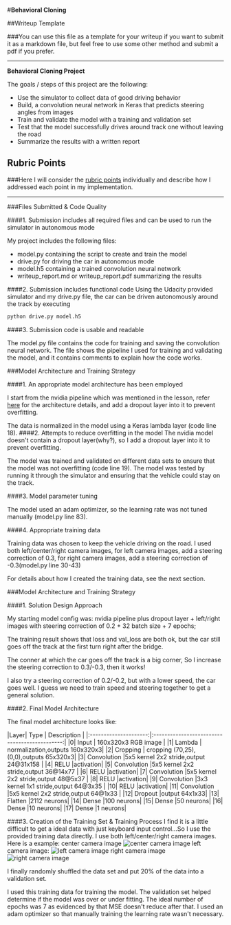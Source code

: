 #**Behavioral Cloning** 

##Writeup Template

###You can use this file as a template for your writeup if you want to submit it as a markdown file, but feel free to use some other method and submit a pdf if you prefer.

---

**Behavioral Cloning Project**

The goals / steps of this project are the following:
* Use the simulator to collect data of good driving behavior
* Build, a convolution neural network in Keras that predicts steering angles from images
* Train and validate the model with a training and validation set
* Test that the model successfully drives around track one without leaving the road
* Summarize the results with a written report


[//]: # (Image References)

[image1]: ./examples/placeholder.png "Model Visualization"
[image2]: ./examples/placeholder.png "Grayscaling"
[image3]: ./examples/placeholder_small.png "Recovery Image"
[image4]: ./examples/placeholder_small.png "Recovery Image"
[image5]: ./examples/placeholder_small.png "Recovery Image"
[image6]: ./examples/placeholder_small.png "Normal Image"
[image7]: ./examples/placeholder_small.png "Flipped Image"

## Rubric Points
###Here I will consider the [rubric points](https://review.udacity.com/#!/rubrics/432/view) individually and describe how I addressed each point in my implementation.  

---
###Files Submitted & Code Quality

####1. Submission includes all required files and can be used to run the simulator in autonomous mode

My project includes the following files:
* model.py containing the script to create and train the model
* drive.py for driving the car in autonomous mode
* model.h5 containing a trained convolution neural network 
* writeup_report.md or writeup_report.pdf summarizing the results

####2. Submission includes functional code
Using the Udacity provided simulator and my drive.py file, the car can be driven autonomously around the track by executing 
```sh
python drive.py model.h5
```

####3. Submission code is usable and readable

The model.py file contains the code for training and saving the convolution neural network. The file shows the pipeline I used for training and validating the model, and it contains comments to explain how the code works.

###Model Architecture and Training Strategy

####1. An appropriate model architecture has been employed

I start from the nvidia pipeline which was mentioned in the lesson, refer [here](https://devblogs.nvidia.com/parallelforall/deep-learning-self-driving-cars/) for the architecture details, and add a dropout layer into it to prevent overfitting. 

The data is normalized in the model using a Keras lambda layer (code line 18). 
####2. Attempts to reduce overfitting in the model
The nvidia model doesn't contain a dropout layer(why?), so I add a dropout layer into it to prevent overfitting.

The model was trained and validated on different data sets to ensure that the model was not overfitting (code line 19). The model was tested by running it through the simulator and ensuring that the vehicle could stay on the track.

####3. Model parameter tuning

The model used an adam optimizer, so the learning rate was not tuned manually (model.py line 83).

####4. Appropriate training data

Training data was chosen to keep the vehicle driving on the road. I used both left/center/right camera images, for left camera images, add a steering correction of 0.3, for right camera images, add a steering correction of -0.3(model.py line 30-43)

For details about how I created the training data, see the next section. 

###Model Architecture and Training Strategy

####1. Solution Design Approach

My starting model config was: nvidia pipeline plus dropout layer + left/right images with steering correction of 0.2 + 32 batch size + 7 epochs; 

The training result shows that loss and val_loss are both ok, but the car still goes off the track at the first turn right after the bridge.  

The conner at which the car goes off the track is a big corner, So I increase the steering correction to 0.3/-0.3, then it works!

I also try a steering correction of 0.2/-0.2, but with a lower speed, the car goes well. I guess we need to train speed and steering together to get a general solution.

####2. Final Model Architecture

The final model architecture looks like:

|Layer| Type         		|     Description	        					| 
|:---------------------:|:---------------------------------------------:| 
|0| Input         		| 160x320x3 RGB image | 
|1| Lambda | normalization,outputs  160x320x3|
|2| Cropping | cropping (70,25), (0,0),outputs 65x320x3|
|3| Convolution |5x5 kernel 2x2 stride,output 24@31x158 |
|4| RELU	|activation|
|5| Convolution |5x5 kernel 2x2 stride,output 36@14x77 |
|6| RELU	|activation|
|7| Convolution |5x5 kernel 2x2 stride,output 48@5x37 |
|8| RELU	|activation|
|9| Convolution |3x3 kernel 1x1 stride,output 64@3x35 |
|10| RELU	|activation|
|11| Convolution |5x5 kernel 2x2 stride,output 64@1x33 |
|12| Dropout	|output 64x1x33|
|13| Flatten	|2112 neurons|
|14| Dense	|100 neurons|
|15| Dense	|50 neurons|
|16| Dense	|10 neurons|
|17| Dense	|1 neurons|


####3. Creation of the Training Set & Training Process
I find it is a little difficult to get a ideal data with just keyboard input control...So I use the provided training data directly. I use both left/center/right camera images. Here is a example:
center camera image
![center camera image](./data/IMG/center_2016_12_01_13_30_48_287.jpg)
left camera image:
![left camera image](./data/IMG/left_2016_12_01_13_30_48_287.jpg)
right camera image
![right camera image](./data/IMG/right_2016_12_01_13_30_48_287.jpg)
 

I finally randomly shuffled the data set and put 20% of the data into a validation set. 

I used this training data for training the model. The validation set helped determine if the model was over or under fitting. The ideal number of epochs was 7 as evidenced by that MSE doesn't reduce after that. I used an adam optimizer so that manually training the learning rate wasn't necessary.